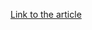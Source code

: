 [Link to the article](https://blogs.blackberry.com/en/2023/01/emotet-returns-with-new-methods-of-evasion)
